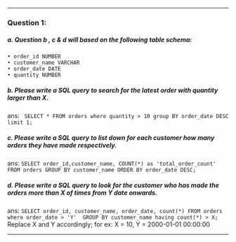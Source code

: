 --------------------- 
### Question 1:

##### a. Question b , c & d will based on the following table schema:
	• order_id NUMBER
	• customer_name VARCHAR
	• order_date DATE
	• quantity NUMBER

##### b. Please write a SQL query to search for the latest order with quantity larger than X.
ans: ` SELECT * FROM orders where quantity > 10 group BY order_date DESC limit 1;`

##### c. Please write a SQL query to list down for each customer how many orders they have made respectively. 
ans:  `SELECT order_id,customer_name, COUNT(*) as 'total_order_count' FROM orders GROUP BY customer_name ORDER BY order_date DESC;`
			
##### d. Please write a SQL query to look for the customer who has made the orders more than X of times from Y date onwards.
ans:  ```SELECT order_id, customer_name, order_date, count(*) FROM orders 
	  where order_date > 'Y' 
	  GROUP BY customer_name having count(*) > X;``` <br>
	  Replace X and Y accordingly;  for ex: X = 10, Y = 2000-01-01 00:00:00

-------------------------
